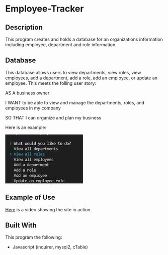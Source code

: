 # Employee-Tracker

## Description
This program creates and holds a database for an organizations information including employee, department and role information.

## Database
This database allows users to view departments, view roles, view employees, add a department, add a role, add an employee, or update an employee. This meets the folling user story:

AS A business owner

I WANT to be able to view and manage the departments, roles, and employees in my company

SO THAT I can organize and plan my business

Here is an example:

![question screenshot](./images/questions.jpg)

## Example of Use
 [Here](https://drive.google.com/file/d/1pMtO7YrMWR4hXz0hIoAYc2nyl0KngJ9e/view) is a video showing the site in action.

## Built With
This program the following:
* Javascript (inquirer, mysql2, cTable)